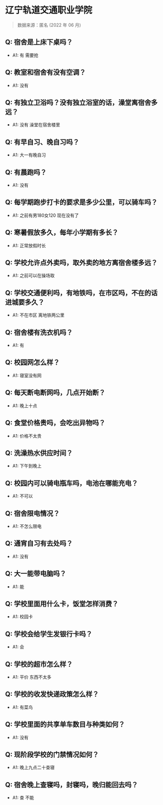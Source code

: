 # 辽宁轨道交通职业学院

> 数据来源：匿名 (2022 年 06 月)

## Q: 宿舍是上床下桌吗？

- A1: 有 需要抢

## Q: 教室和宿舍有没有空调？

- A1: 没有

## Q: 有独立卫浴吗？没有独立浴室的话，澡堂离宿舍多远？

- A1: 没有 澡堂在宿舍楼里

## Q: 有早自习、晚自习吗？

- A1: 大一有晚自习

## Q: 有晨跑吗？

- A1: 没有

## Q: 每学期跑步打卡的要求是多少公里，可以骑车吗？

- A1: 之前有男180女120 现在没有了

## Q: 寒暑假放多久，每年小学期有多长？

- A1: 正常放假时长

## Q: 学校允许点外卖吗，取外卖的地方离宿舍楼多远？

- A1: 之前可以在操场取

## Q: 学校交通便利吗，有地铁吗，在市区吗，不在的话进城要多久？

- A1: 不在市区 离地铁两公里

## Q: 宿舍楼有洗衣机吗？

- A1: 有

## Q: 校园网怎么样？

- A1: 寝室没有网

## Q: 每天断电断网吗，几点开始断？

- A1: 晚上十点

## Q: 食堂价格贵吗，会吃出异物吗？

- A1: 价格不太贵

## Q: 洗澡热水供应时间？

- A1: 下午到晚上

## Q: 校园内可以骑电瓶车吗，电池在哪能充电？

- A1: 不可以

## Q: 宿舍限电情况？

- A1: 不怎么限电

## Q: 通宵自习有去处吗？

- A1: 没有

## Q: 大一能带电脑吗？

- A1: 能

## Q: 学校里面用什么卡，饭堂怎样消费？

- A1: 校园卡

## Q: 学校会给学生发银行卡吗？

- A1: 会

## Q: 学校的超市怎么样？

- A1: 平价 东西不太多

## Q: 学校的收发快递政策怎么样？

- A1: 有菜鸟

## Q: 学校里面的共享单车数目与种类如何？

- A1: 没有

## Q: 现阶段学校的门禁情况如何？

- A1: 晚上九点二十查寝

## Q: 宿舍晚上查寝吗，封寝吗，晚归能回去吗？

- A1: 查 不能

